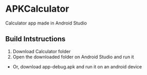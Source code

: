 # APKCalculator
Calculator app made in Android Studio
## Build Intstructions
1. Download Calculator folder
2. Open the downloaded folder on Android Studio and run it
+ Or, download app-debug.apk and run it on an android device
